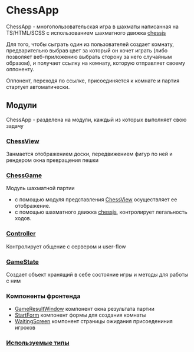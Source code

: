 # ChessApp
ChessApp - многопользовательская игра в шахматы написанная на TS/HTML/SCSS 
с использованием шахматного движка [chessjs](https://github.com/jhlywa/chess.js)

Для того, чтобы сыграть один из пользователей создает комнату,
предварительно выбрав цвет за который он хочет играть
(либо позволяет веб-приложению выбрать сторону за него случайным образом), 
и получает ссылку на комнату, которую отправляет своему оппоненту.

Оппонент, переходя по ссылке, присоединяется к комнате и партия стартует автоматически.

## Модули

ChessApp - разделена на модули, каждый из которых выполняет свою задачу

### [ChessView](https://github.com/0xEVG/ChessApp/blob/main/src/ts/ChessView.ts)

Занмается отображением доски, передвижением фигур по ней и рендером окна 
превращения пешки

### [ChessGame](https://github.com/0xEVG/ChessApp/blob/main/src/ts/ChessGame.ts)
Модуль шахматной партии
+ с помощью модуля представления [ChessView](https://github.com/0xEVG/ChessApp/blob/main/src/ts/ChessView.ts)
осуществляет ее отображение.
+ с помощью шахматного движка [chessjs](https://github.com/jhlywa/chess.js),
контролирует легальность ходов.

### [Controller](https://github.com/0xEVG/ChessApp/blob/main/src/ts/Controller.ts)
Контролирует общение с сервером и user-flow

### [GameState](https://github.com/0xEVG/ChessApp/blob/main/src/ts/GameState.ts)
Создает объект хранящий в себе состояние игры и методы для работы с ним

### Компоненты фронтенда

+ [GameResultWindow](https://github.com/0xEVG/ChessApp/blob/main/src/ts/VictoryPrompt.ts)
 компонент окна результата партии
+ [StartForm](https://github.com/0xEVG/ChessApp/blob/main/src/ts/CreateForm.ts) компонент формы для создания комнаты
+ [WaitingScreen](https://github.com/0xEVG/ChessApp/blob/main/src/ts/WaitingScreen.ts) компонент страницы ожидания присоедениния игроков

### [Используемые типы](https://github.com/0xEVG/ChessApp/blob/main/src/ts/types.ts)
    